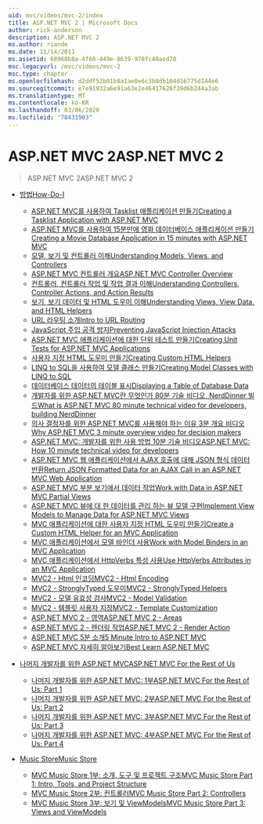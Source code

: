 ```yaml
---
uid: mvc/videos/mvc-2/index
title: ASP.NET MVC 2 | Microsoft Docs
author: rick-anderson
description: ASP.NET MVC 2
ms.author: riande
ms.date: 11/14/2011
ms.assetid: 68968b8a-4f60-449e-8639-978fc40aed70
msc.legacyurl: /mvc/videos/mvc-2
msc.type: chapter
ms.openlocfilehash: d2ddf52b01b8a1ae0e6c3b8db104d16775d144e6
ms.sourcegitcommit: e7e91932a6e91a63e2e46417626f39d6b244a3ab
ms.translationtype: MT
ms.contentlocale: ko-KR
ms.lasthandoff: 03/06/2020
ms.locfileid: "78431903"
---
```

# <a name="aspnet-mvc-2"></a><span data-ttu-id="d01cd-103">ASP.NET MVC 2</span><span class="sxs-lookup"><span data-stu-id="d01cd-103">ASP.NET MVC 2</span></span>

> <span data-ttu-id="d01cd-104">ASP.NET MVC 2</span><span class="sxs-lookup"><span data-stu-id="d01cd-104">ASP.NET MVC 2</span></span>

- [<span data-ttu-id="d01cd-105">방법</span><span class="sxs-lookup"><span data-stu-id="d01cd-105">How-Do-I</span></span>](how-do-i/index.md)

    - [<span data-ttu-id="d01cd-106">ASP.NET MVC를 사용하여 Tasklist 애플리케이션 만들기</span><span class="sxs-lookup"><span data-stu-id="d01cd-106">Creating a Tasklist Application with ASP.NET MVC</span></span>](how-do-i/creating-a-tasklist-application-with-aspnet-mvc.md)
    - [<span data-ttu-id="d01cd-107">ASP.NET MVC를 사용하여 15분만에 영화 데이터베이스 애플리케이션 만들기</span><span class="sxs-lookup"><span data-stu-id="d01cd-107">Creating a Movie Database Application in 15 minutes with ASP.NET MVC</span></span>](how-do-i/creating-a-movie-database-application-in-15-minutes-with-aspnet-mvc.md)
    - [<span data-ttu-id="d01cd-108">모델, 보기 및 컨트롤러 이해</span><span class="sxs-lookup"><span data-stu-id="d01cd-108">Understanding Models, Views, and Controllers</span></span>](how-do-i/understanding-models-views-and-controllers.md)
    - [<span data-ttu-id="d01cd-109">ASP.NET MVC 컨트롤러 개요</span><span class="sxs-lookup"><span data-stu-id="d01cd-109">ASP.NET MVC Controller Overview</span></span>](how-do-i/aspnet-mvc-controller-overview.md)
    - [<span data-ttu-id="d01cd-110">컨트롤러, 컨트롤러 작업 및 작업 결과 이해</span><span class="sxs-lookup"><span data-stu-id="d01cd-110">Understanding Controllers, Controller Actions, and Action Results</span></span>](how-do-i/understanding-controllers-controller-actions-and-action-results.md)
    - [<span data-ttu-id="d01cd-111">보기, 보기 데이터 및 HTML 도우미 이해</span><span class="sxs-lookup"><span data-stu-id="d01cd-111">Understanding Views, View Data, and HTML Helpers</span></span>](how-do-i/understanding-views-view-data-and-html-helpers.md)
    - [<span data-ttu-id="d01cd-112">URL 라우팅 소개</span><span class="sxs-lookup"><span data-stu-id="d01cd-112">Intro to URL Routing</span></span>](how-do-i/an-introduction-to-url-routing.md)
    - [<span data-ttu-id="d01cd-113">JavaScript 주입 공격 방지</span><span class="sxs-lookup"><span data-stu-id="d01cd-113">Preventing JavaScript Injection Attacks</span></span>](how-do-i/preventing-javascript-injection-attacks.md)
    - [<span data-ttu-id="d01cd-114">ASP.NET MVC 애플리케이션에 대한 단위 테스트 만들기</span><span class="sxs-lookup"><span data-stu-id="d01cd-114">Creating Unit Tests for ASP.NET MVC Applications</span></span>](how-do-i/creating-unit-tests-for-aspnet-mvc-applications.md)
    - [<span data-ttu-id="d01cd-115">사용자 지정 HTML 도우미 만들기</span><span class="sxs-lookup"><span data-stu-id="d01cd-115">Creating Custom HTML Helpers</span></span>](how-do-i/creating-custom-html-helpers.md)
    - [<span data-ttu-id="d01cd-116">LINQ to SQL을 사용하여 모델 클래스 만들기</span><span class="sxs-lookup"><span data-stu-id="d01cd-116">Creating Model Classes with LINQ to SQL</span></span>](how-do-i/creating-model-classes-with-linq-to-sql.md)
    - [<span data-ttu-id="d01cd-117">데이터베이스 데이터의 테이블 표시</span><span class="sxs-lookup"><span data-stu-id="d01cd-117">Displaying a Table of Database Data</span></span>](how-do-i/displaying-a-table-of-database-data.md)
    - [<span data-ttu-id="d01cd-118">개발자를 위한 ASP.NET MVC란 무엇인가 80분 기술 비디오, NerdDinner 빌드</span><span class="sxs-lookup"><span data-stu-id="d01cd-118">What is ASP.NET MVC 80 minute technical video for developers, building NerdDinner</span></span>](how-do-i/what-is-aspnet-mvc-80-minute-technical-video-for-developers-building-nerddinner.md)
    - [<span data-ttu-id="d01cd-119">의사 결정자를 위한 ASP.NET MVC를 사용해야 하는 이유 3분 개요 비디오</span><span class="sxs-lookup"><span data-stu-id="d01cd-119">Why ASP.NET MVC 3 minute overview video for decision makers</span></span>](how-do-i/why-aspnet-mvc-3-minute-overview-video-for-decision-makers.md)
    - [<span data-ttu-id="d01cd-120">ASP.NET MVC: 개발자를 위한 사용 방법 10분 기술 비디오</span><span class="sxs-lookup"><span data-stu-id="d01cd-120">ASP.NET MVC: How 10 minute technical video for developers</span></span>](how-do-i/aspnet-mvc-how-10-minute-technical-video-for-developers.md)
    - [<span data-ttu-id="d01cd-121">ASP.NET MVC 웹 애플리케이션에서 AJAX 호출에 대해 JSON 형식 데이터 반환</span><span class="sxs-lookup"><span data-stu-id="d01cd-121">Return JSON Formatted Data for an AJAX Call in an ASP.NET MVC Web Application</span></span>](how-do-i/how-do-i-return-json-formatted-data-for-an-ajax-call-in-an-aspnet-mvc-web-application.md)
    - [<span data-ttu-id="d01cd-122">ASP.NET MVC 부분 보기에서 데이터 작업</span><span class="sxs-lookup"><span data-stu-id="d01cd-122">Work with Data in ASP.NET MVC Partial Views</span></span>](how-do-i/how-do-i-work-with-data-in-aspnet-mvc-partial-views.md)
    - [<span data-ttu-id="d01cd-123">ASP.NET MVC 뷰에 대 한 데이터를 관리 하는 뷰 모델 구현</span><span class="sxs-lookup"><span data-stu-id="d01cd-123">Implement View Models to Manage Data for ASP.NET MVC Views</span></span>](how-do-i/how-do-i-implement-view-models-to-manage-data-for-aspnet-mvc-views.md)
    - [<span data-ttu-id="d01cd-124">MVC 애플리케이션에 대한 사용자 지정 HTML 도우미 만들기</span><span class="sxs-lookup"><span data-stu-id="d01cd-124">Create a Custom HTML Helper for an MVC Application</span></span>](how-do-i/how-do-i-create-a-custom-html-helper-for-an-mvc-application.md)
    - [<span data-ttu-id="d01cd-125">MVC 애플리케이션에서 모델 바인더 사용</span><span class="sxs-lookup"><span data-stu-id="d01cd-125">Work with Model Binders in an MVC Application</span></span>](how-do-i/how-do-i-work-with-model-binders-in-an-mvc-application.md)
    - [<span data-ttu-id="d01cd-126">MVC 애플리케이션에서 HttpVerbs 특성 사용</span><span class="sxs-lookup"><span data-stu-id="d01cd-126">Use HttpVerbs Attributes in an MVC Application</span></span>](how-do-i/how-do-i-use-httpverbs-attributes-in-an-mvc-application.md)
    - [<span data-ttu-id="d01cd-127">MVC2 - Html 인코딩</span><span class="sxs-lookup"><span data-stu-id="d01cd-127">MVC2 - Html Encoding</span></span>](how-do-i/mvc2-html-encoding.md)
    - [<span data-ttu-id="d01cd-128">MVC2 - StronglyTyped 도우미</span><span class="sxs-lookup"><span data-stu-id="d01cd-128">MVC2 - StronglyTyped Helpers</span></span>](how-do-i/mvc2-stronglytyped-helpers.md)
    - [<span data-ttu-id="d01cd-129">MVC2 - 모델 유효성 검사</span><span class="sxs-lookup"><span data-stu-id="d01cd-129">MVC2 - Model Validation</span></span>](how-do-i/mvc2-model-validation.md)
    - [<span data-ttu-id="d01cd-130">MVC2 - 템플릿 사용자 지정</span><span class="sxs-lookup"><span data-stu-id="d01cd-130">MVC2 - Template Customization</span></span>](how-do-i/mvc2-template-customization.md)
    - [<span data-ttu-id="d01cd-131">ASP.NET MVC 2 - 영역</span><span class="sxs-lookup"><span data-stu-id="d01cd-131">ASP.NET MVC 2 - Areas</span></span>](how-do-i/aspnet-mvc-2-areas.md)
    - [<span data-ttu-id="d01cd-132">ASP.NET MVC 2 - 렌더링 작업</span><span class="sxs-lookup"><span data-stu-id="d01cd-132">ASP.NET MVC 2 - Render Action</span></span>](how-do-i/aspnet-mvc-2-render-action.md)
    - [<span data-ttu-id="d01cd-133">ASP.NET MVC 5분 소개</span><span class="sxs-lookup"><span data-stu-id="d01cd-133">5 Minute Intro to ASP.NET MVC</span></span>](how-do-i/5-minute-introduction-to-aspnet-mvc.md)
    - [<span data-ttu-id="d01cd-134">ASP.NET MVC 자세히 알아보기</span><span class="sxs-lookup"><span data-stu-id="d01cd-134">Best Learn ASP.NET MVC</span></span>](how-do-i/how-to-best-learn-asp-net-mvc.md)
- [<span data-ttu-id="d01cd-135">나머지 개발자를 위한 ASP.NET MVC</span><span class="sxs-lookup"><span data-stu-id="d01cd-135">ASP.NET MVC For the Rest of Us</span></span>](aspnet-mvc-for-the-rest-of-us/index.md)

    - [<span data-ttu-id="d01cd-136">나머지 개발자를 위한 ASP.NET MVC: 1부</span><span class="sxs-lookup"><span data-stu-id="d01cd-136">ASP.NET MVC For the Rest of Us: Part 1</span></span>](aspnet-mvc-for-the-rest-of-us/aspnet-mvc-for-the-rest-of-us-part-1.md)
    - [<span data-ttu-id="d01cd-137">나머지 개발자를 위한 ASP.NET MVC: 2부</span><span class="sxs-lookup"><span data-stu-id="d01cd-137">ASP.NET MVC For the Rest of Us: Part 2</span></span>](aspnet-mvc-for-the-rest-of-us/aspnet-mvc-for-the-rest-of-us-part-2.md)
    - [<span data-ttu-id="d01cd-138">나머지 개발자를 위한 ASP.NET MVC: 3부</span><span class="sxs-lookup"><span data-stu-id="d01cd-138">ASP.NET MVC For the Rest of Us: Part 3</span></span>](aspnet-mvc-for-the-rest-of-us/aspnet-mvc-for-the-rest-of-us-part-3.md)
    - [<span data-ttu-id="d01cd-139">나머지 개발자를 위한 ASP.NET MVC: 4부</span><span class="sxs-lookup"><span data-stu-id="d01cd-139">ASP.NET MVC For the Rest of Us: Part 4</span></span>](aspnet-mvc-for-the-rest-of-us/aspnet-mvc-for-the-rest-of-us-part-4.md)
- [<span data-ttu-id="d01cd-140">Music Store</span><span class="sxs-lookup"><span data-stu-id="d01cd-140">Music Store</span></span>](music-store/index.md)

    - [<span data-ttu-id="d01cd-141">MVC Music Store 1부: 소개, 도구 및 프로젝트 구조</span><span class="sxs-lookup"><span data-stu-id="d01cd-141">MVC Music Store Part 1: Intro, Tools, and Project Structure</span></span>](music-store/mvc-music-store-part-1-intro-tools-and-project-structure.md)
    - [<span data-ttu-id="d01cd-142">MVC Music Store 2부: 컨트롤러</span><span class="sxs-lookup"><span data-stu-id="d01cd-142">MVC Music Store Part 2: Controllers</span></span>](music-store/mvc-music-store-part-2-controllers.md)
    - [<span data-ttu-id="d01cd-143">MVC Music Store 3부: 보기 및 ViewModels</span><span class="sxs-lookup"><span data-stu-id="d01cd-143">MVC Music Store Part 3: Views and ViewModels</span></span>](music-store/mvc-music-store-part-3-views-and-viewmodels.md)
